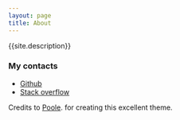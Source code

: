 ```yaml
---
layout: page
title: About
---
```


{{site.description}}

### My contacts

* [Github](https://github.com/ykid)
* [Stack overflow](http://stackoverflow.com/users/1798273/david)

Credits to [Poole](https://github.com/poole). for creating this excellent theme.
